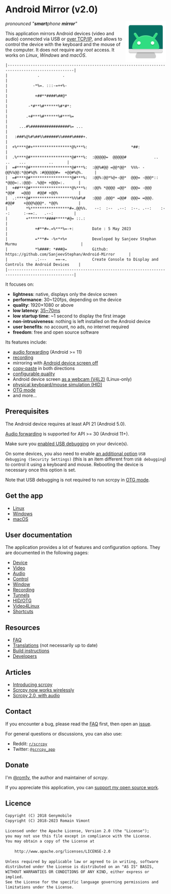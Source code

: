 # Android Mirror (v2.0)

<img src="assets/logo/icon.svg" width="128" height="128" alt="scrcpy" align="right" />

_pronounced "**smart**phone **mirror**"_

This application mirrors Android devices (video and audio) connected via
USB or [over TCP/IP](doc/device.md#tcpip-wireless), and allows to control the
device with the keyboard and the mouse of the computer. It does not require any
_root_ access. It works on _Linux_, _Windows_ and _macOS_.
```
|---------------------------------------------------------------------------------------------------| 
|             .          .                                                                          |
|           -*%=. :::-=++%-                                                                         |
|            +##**####%##@*                                                                         |
|         -*#**%#******%#*#*:                                                                       |
|        .+#***%#******%#***%=                                                                      |
|     ...#%#################%= ...                                                                  |
|   :###%@%#%##%%######%%####%####+.                                                                |
|  +%****@#+*****************@%***%:                   *##:                                         |
|  .%****@#******************@#***%:  :@@@@@=  @@@@@#            ..      ..    ...          ..      |
|  =#****@#******************@#***%:  :@@%#@@ =@@*@@*  %%%- -@@%%@@:*@@#%@% :#@@@@@#=  +@@#%@%.     |
|  =#****@#******************@#***%:  :@@%:@@*%@+-@@*  @@@= -@@@*:: *@@@=:.:@@@- .%@@+ +@@@=:.      |
|  +##***@#******************@%***%:  :@@% *@@@@ =@@*  @@@= -@@@    *@@#   =@@@   #@@# +@@%         |
|  .:****@#******************%%%#%#   :@@@ .@@@* =@@#  @@@= =@@@.   #@@#    +@@@%@@@*. *@@%         |
|        *%*****************#=.@@%%.   --:  :--  .--:  :--. .--:    :--:      :-==:.   .--:         |
|        +********####*****#@= ::.:                                                                 |
|            +#**#=.=%***%=-+:        Date : 5 May 2023                                             |
|            =***#= -%+*+%+           Developed by Sanjeev Stephan Murmu                            |
|            *%####: *###@=           Github: https://github.com/SanjeevStephan/Android-Mirror      |
|            .:---    ==-=.           Create Console to Display and Controls the Android Devices    |
|---------------------------------------------------------------------------------------------------|
```
It focuses on:

 - **lightness**: native, displays only the device screen
 - **performance**: 30~120fps, depending on the device
 - **quality**: 1920×1080 or above
 - **low latency**: [35~70ms][lowlatency]
 - **low startup time**: ~1 second to display the first image
 - **non-intrusiveness**: nothing is left installed on the Android device
 - **user benefits**: no account, no ads, no internet required
 - **freedom**: free and open source software

[lowlatency]: https://github.com/Genymobile/scrcpy/pull/646

Its features include:
 - [audio forwarding](doc/audio.md) (Android >= 11)
 - [recording](doc/recording.md)
 - mirroring with [Android device screen off](doc/device.md#turn-screen-off)
 - [copy-paste](doc/control.md#copy-paste) in both directions
 - [configurable quality](doc/video.md)
 - Android device screen [as a webcam (V4L2)](doc/v4l2.md) (Linux-only)
 - [physical keyboard/mouse simulation (HID)](doc/hid-otg.md)
 - [OTG mode](doc/hid-otg.md#otg)
 - and more…

## Prerequisites

The Android device requires at least API 21 (Android 5.0).

[Audio forwarding](doc/audio.md) is supported for API >= 30 (Android 11+).

Make sure you [enabled USB debugging][enable-adb] on your device(s).

[enable-adb]: https://developer.android.com/studio/debug/dev-options#enable

On some devices, you also need to enable [an additional option][control] `USB
debugging (Security Settings)` (this is an item different from `USB debugging`)
to control it using a keyboard and mouse. Rebooting the device is necessary once
this option is set.

[control]: https://github.com/Genymobile/scrcpy/issues/70#issuecomment-373286323

Note that USB debugging is not required to run scrcpy in [OTG
mode](doc/hid-otg.md#otg).


## Get the app

 - [Linux](doc/linux.md)
 - [Windows](doc/windows.md)
 - [macOS](doc/macos.md)


## User documentation

The application provides a lot of features and configuration options. They are
documented in the following pages:

 - [Device](doc/device.md)
 - [Video](doc/video.md)
 - [Audio](doc/audio.md)
 - [Control](doc/control.md)
 - [Window](doc/window.md)
 - [Recording](doc/recording.md)
 - [Tunnels](doc/tunnels.md)
 - [HID/OTG](doc/hid-otg.md)
 - [Video4Linux](doc/v4l2.md)
 - [Shortcuts](doc/shortcuts.md)


## Resources

 - [FAQ](FAQ.md)
 - [Translations][wiki] (not necessarily up to date)
 - [Build instructions](doc/build.md)
 - [Developers](doc/develop.md)

[wiki]: https://github.com/Genymobile/scrcpy/wiki


## Articles

- [Introducing scrcpy][article-intro]
- [Scrcpy now works wirelessly][article-tcpip]
- [Scrcpy 2.0, with audio][article-scrcpy2]

[article-intro]: https://blog.rom1v.com/2018/03/introducing-scrcpy/
[article-tcpip]: https://www.genymotion.com/blog/open-source-project-scrcpy-now-works-wirelessly/
[article-scrcpy2]: https://blog.rom1v.com/2023/03/scrcpy-2-0-with-audio/

## Contact

If you encounter a bug, please read the [FAQ](FAQ.md) first, then open an [issue].

[issue]: https://github.com/Genymobile/scrcpy/issues

For general questions or discussions, you can also use:

 - Reddit: [`r/scrcpy`](https://www.reddit.com/r/scrcpy)
 - Twitter: [`@scrcpy_app`](https://twitter.com/scrcpy_app)


## Donate

I'm [@rom1v](https://github.com/rom1v), the author and maintainer of _scrcpy_.

If you appreciate this application, you can [support my open source
work][donate].

[donate]: https://blog.rom1v.com/about/#support-my-open-source-work

## Licence

    Copyright (C) 2018 Genymobile
    Copyright (C) 2018-2023 Romain Vimont

    Licensed under the Apache License, Version 2.0 (the "License");
    you may not use this file except in compliance with the License.
    You may obtain a copy of the License at

        http://www.apache.org/licenses/LICENSE-2.0

    Unless required by applicable law or agreed to in writing, software
    distributed under the License is distributed on an "AS IS" BASIS,
    WITHOUT WARRANTIES OR CONDITIONS OF ANY KIND, either express or implied.
    See the License for the specific language governing permissions and
    limitations under the License.

